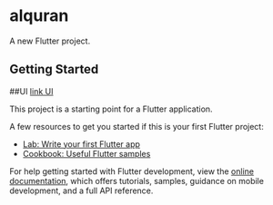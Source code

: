 # alquran

A new Flutter project.

## Getting Started

##UI
<a href="https://user-images.githubusercontent.com/45864165/209689471-4a1176b6-d418-4105-bd68-f93974ad5862.png"> link UI</a>

This project is a starting point for a Flutter application.

A few resources to get you started if this is your first Flutter project:

- [Lab: Write your first Flutter app](https://docs.flutter.dev/get-started/codelab)
- [Cookbook: Useful Flutter samples](https://docs.flutter.dev/cookbook)

For help getting started with Flutter development, view the
[online documentation](https://docs.flutter.dev/), which offers tutorials,
samples, guidance on mobile development, and a full API reference.
